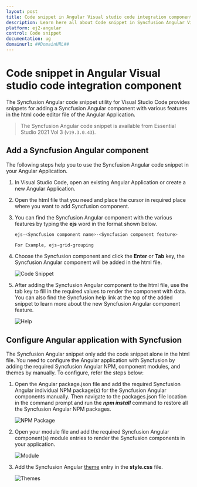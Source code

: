 ```yaml
---
layout: post
title: Code snippet in Angular Visual studio code integration component | Syncfusion
description: Learn here all about Code snippet in Syncfusion Angular Visual studio code integration component of Syncfusion Essential JS 2 and more.
platform: ej2-angular
control: Code snippet 
documentation: ug
domainurl: ##DomainURL##
---
```


# Code snippet in Angular Visual studio code integration component

The Syncfusion Angular code snippet utility for Visual Studio Code provides snippets for adding a Syncfusion Angular component with various features in the html code editor file of the Angular Application.

   > The Syncfusion Angular code snippet is available from Essential Studio 2021 Vol 3 (`v19.3.0.43`).

## Add a Syncfusion Angular component

The following steps help you to use the Syncfusion Angular code snippet in your Angular Application.

1. In Visual Studio Code, open an existing Angular Application or create a new Angular Application.

2. Open the html file that you need and place the cursor in required place where you want to add Syncfusion component.

3. You can find the Syncfusion Angular component with the various features by typing the **ejs** word in the format shown below.

    ```bash
    ejs-<Syncfusion component name>-<Syncfusion component feature>

    For Example, ejs-grid-grouping
    ```
4. Choose the Syncfusion component and click the **Enter** or **Tab** key, the Syncfusion Angular component will be added in the html file.

    ![Code Snippet](images/codesnippet.gif)

5. After adding the Syncfusion Angular component to the html file, use the tab key to fill in the required values to render the component with data. You can also find the Syncfusion help link at the top of the added snippet to learn more about the new Syncfusion Angular component feature.

    ![Help](images/Help.png)

## Configure Angular application with Syncfusion

The Syncfusion Angular snippet only add the code snippet alone in the html file. You need to configure the Angular application with Syncfusion by adding the required Syncfusion Angular NPM, component modules, and themes by manually. To configure, refer the steps below:

1. Open the Angular package.json file and add the required Syncfusion Angular individual NPM package(s) for the Syncfusion Angular components manually. Then navigate to the packages.json file location in the command prompt and run the ***npm install*** command to restore all the Syncfusion Angular NPM packages.

    ![NPM Package](images/NPM.png)

2. Open your module file and add the required Syncfusion Angular component(s) module entries to render the Syncfusion components in your application.

    ![Module](images/Module.png)

3. Add the Syncfusion Angular [theme](https://ej2.syncfusion.com/documentation/appearance/theme/) entry in the **style.css** file.

    ![Themes](images/Themes-Snippet.png)
